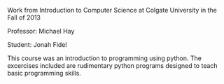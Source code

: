 Work from Introduction to Computer Science at Colgate University in the Fall of 2013 

Professor: Michael Hay 

Student: Jonah Fidel 

This course was an introduction to programming using python.
The excercises included are rudimentary python programs designed to teach basic programming skills.
